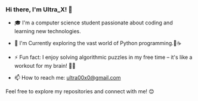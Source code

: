 ### Hi there, I'm Ultra_X! 👋

- 🎓 I'm a computer science student passionate about coding and learning new technologies.

- 🚀 I'm Currently exploring the vast world of Python programming.🐍☕

- ⚡ Fun fact: I enjoy solving algorithmic puzzles in my free time – it's like a workout for my brain! 🧠💡

- 📫 How to reach me: ultra00x0@gmail.com

Feel free to explore my repositories and connect with me! 😊
